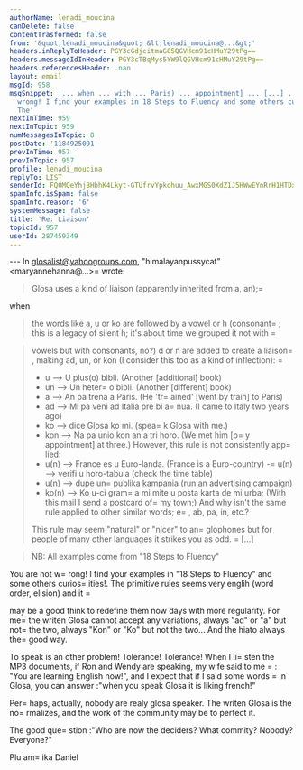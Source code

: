 ```yaml
---
authorName: lenadi_moucina
canDelete: false
contentTrasformed: false
from: '&quot;lenadi_moucina&quot; &lt;lenadi_moucina@...&gt;'
headers.inReplyToHeader: PGY3cGdjcitmaG85QGVHcm91cHMuY29tPg==
headers.messageIdInHeader: PGY3cTBqMys5YW9lQGVHcm91cHMuY29tPg==
headers.referencesHeader: .nan
layout: email
msgId: 958
msgSnippet: '... when ... with ... Paris) ... appointment] ... [...] ... You are not
  wrong! I find your examples in 18 Steps to Fluency and some others curiosities!.
  The'
nextInTime: 959
nextInTopic: 959
numMessagesInTopic: 8
postDate: '1184925091'
prevInTime: 957
prevInTopic: 957
profile: lenadi_moucina
replyTo: LIST
senderId: FQ0MQeYhjBHbhK4Lkyt-GTUfrvYpkohuu_AwxMGS0XdZ1J5HWwEYnRrH1HTDxvWUVF9SO3fSP3uBkQEGVlIB_JI56Z4MB8NrTUK0S6wWDDU3
spamInfo.isSpam: false
spamInfo.reason: '6'
systemMessage: false
title: 'Re: Liaison'
topicId: 957
userId: 287459349
---
```



--- In glosalist@yahoogroups.com, "himalayanpussycat" 
<maryannehanna@...>=
 wrote:
>
> Glosa uses a kind of liaison (apparently inherited from a, an);=
 
when 
> the words like a, u or ko are followed by a vowel or h (consonant=
; 
> this is a legacy of silent h; it's about time we grouped it not 
with =

> vowels but with consonants, no?) d or n are added to create a 
> liaison=
, making ad, un, or kon (I consider this too as a kind of 
> inflection): 
=
> - u --> U plus(o) bibli. (Another [additional] book) 
> - un --> Un heter=
o bibli. (Another [different] book) 
> - a --> An pa trena a Paris. (He 'tr=
ained' [went by train] to 
Paris) 
> - ad --> Mi pa veni ad Italia pre bi a=
nua. (I came to Italy two 
> years ago) 
> - ko --> dice Glosa ko mi. (spea=
k Glosa with me.) 
> - kon --> Na pa unio kon an a tri horo. (We met him [b=
y 
appointment] 
> at three.) 
> However, this rule is not consistently app=
lied: 
> - u(n) --> France es u Euro-landa. (France is a Euro-country) 
> -=
 u(n) --> verifi u horo-tabula (check the time table) 
> - u(n) --> dupe un=
 publika kampania (run an advertising campaign) 
> - ko(n) --> Ko u-ci gram=
a mi mite u posta karta de mi urba; (With 
> this mail I send a postcard of=
 my town;) 
> And why isn't the same rule applied to other similar words; e=
, ab, 
> pa, in, etc.? 
>  
> This rule may seem "natural" or "nicer" to an=
glophones but for 
> people of many other languages it strikes you as odd.
=
[...]
 
> NB: All examples come from "18 Steps to Fluency"
>

You are not w=
rong! I find your examples in "18 Steps to Fluency" and 
some others curios=
ities!.
The primitive rules seems very englih (word order, elision) and it =

may be a good think to redefine them now days with more regularity.
For me=
 the writen Glosa cannot accept any variations, always "ad" 
or "a" but not=
 the two, always "Kon" or "Ko" but not the two... And 
the hiato always the=
 good way. 

To speak is an other problem! Tolerance! Tolerance! 
When I li=
sten the MP3 documents, if Ron and Wendy are speaking, my 
wife said to me =
: "You are learning English now!", and I expect that 
if I said some words =
in Glosa, you can answer :"when you speak Glosa 
it is liking french!"

Per=
haps, actually, nobody are realy glosa speaker. The writen Glosa 
is the no=
rmalizes, and the work of the community may be to perfect it.

The good que=
stion :"Who are now the deciders? What commity? Nobody? 
Everyone?"

Plu am=
ika
Daniel


